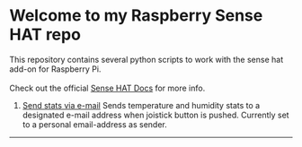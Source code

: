 # Welcome to my Raspberry Sense HAT repo
This repository contains several python scripts to work with the sense hat add-on for Raspberry Pi.
<br><br>
Check out the official [Sense HAT Docs](https://pythonhosted.org/sense-hat/) for more info.

1. [Send stats via e-mail](send_on_click.py)
Sends temperature and humidity stats to a designated e-mail address when joistick button is pushed. Currently set to a personal email-address as sender.

---------------------------------
